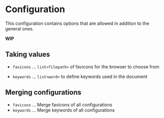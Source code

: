 # Configuration

This configuration contains options that are allowed in addition to the general ones.

**WIP**

## Taking values

- `favicons` ... `list<filepath>` of favicons for the browser to choose from

- `keywords` ... `list<word>` to define keywords used in the document

## Merging configurations

- `favicons` ... Merge favicons of all configurations
- `keywords` ... Merge keywords of all configurations
